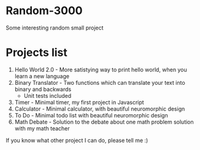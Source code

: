 # Random-3000
 Some interesting random small project

# Projects list
1. Hello World 2.0 - More satistying way to print hello world, when you learn a new language
2. Binary Translator - Two functions which can translate your text into binary and backwards
    + Unit tests included
3. Timer - Minimal timer, my first project in Javascript
4. Calculator - Minimal calculator, with beautiful neuromorphic design
5. To Do - Minimal todo list with beautiful neuromorphic design
6. Math Debate - Solution to the debate about one math problem solution with my math teacher

If you know what other project I can do, please tell me :)
